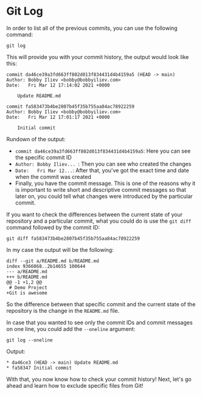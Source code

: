 # Git Log

In order to list all of the previous commits, you can use the following command:

```
git log
```

This will provide you with your commit history, the output would look like this:

```
commit da46ce39a3fd663ff802d013f834431d4b4159a5 (HEAD -> main)
Author: Bobby Iliev <bobby@bobbyiliev.com>
Date:   Fri Mar 12 17:14:02 2021 +0000

    Update README.md

commit fa583473b4be2807b45f35b755aa84ac78922259
Author: Bobby Iliev <bobby@bobbyiliev.com>
Date:   Fri Mar 12 17:01:17 2021 +0000

    Initial commit
```

Rundown of the output:

* `commit da46ce39a3fd663ff802d013f834431d4b4159a5`: Here you can see the specific commit ID
* `Author: Bobby Iliev... `: Then you can see who created the changes
* `Date:   Fri Mar 12...`: After that, you've got the exact time and date when the commit was created
* Finally, you have the commit message. This is one of the reasons why it is important to write short and descriptive commit messages so that later on, you could tell what changes were introduced by the particular commit.

If you want to check the differences between the current state of your repository and a particular commit, what you could do is use the `git diff` command followed by the commit ID:

```
git diff fa583473b4be2807b45f35b755aa84ac78922259
```

In my case the output will be the following:

```
diff --git a/README.md b/README.md
index 9366068..2b14655 100644
--- a/README.md
+++ b/README.md
@@ -1 +1,2 @@
 # Demo Project
+Git is awesome
```

So the difference between that specific commit and the current state of the repository is the change in the `README.md` file.

In case that you wanted to see only the commit IDs and commit messages on one line, you could add the `--oneline` argument:

```
git log --oneline
```

Output:

```
* da46ce3 (HEAD -> main) Update README.md
* fa58347 Initial commit
```

With that, you now know how to check your commit history! Next, let's go ahead and learn how to exclude specific files from Git!